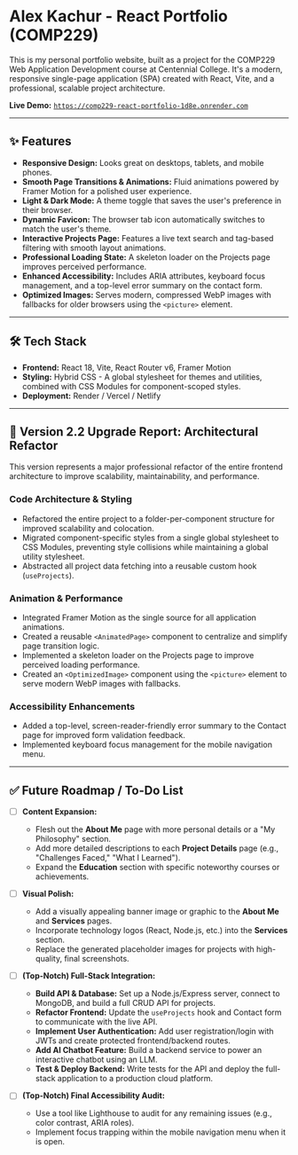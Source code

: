 
# Alex Kachur - React Portfolio (COMP229)

This is my personal portfolio website, built as a project for the COMP229 Web Application Development course at Centennial College. It's a modern, responsive single-page application (SPA) created with React, Vite, and a professional, scalable project architecture.

**Live Demo:** [`https://comp229-react-portfolio-1d8e.onrender.com`](https://comp229-react-portfolio-1d8e.onrender.com) 

---

## ✨ Features

* **Responsive Design:** Looks great on desktops, tablets, and mobile phones.  
* **Smooth Page Transitions & Animations:** Fluid animations powered by Framer Motion for a polished user experience.  
* **Light & Dark Mode:** A theme toggle that saves the user's preference in their browser.  
* **Dynamic Favicon:** The browser tab icon automatically switches to match the user's theme.  
* **Interactive Projects Page:** Features a live text search and tag-based filtering with smooth layout animations.  
* **Professional Loading State:** A skeleton loader on the Projects page improves perceived performance.  
* **Enhanced Accessibility:** Includes ARIA attributes, keyboard focus management, and a top-level error summary on the contact form.  
* **Optimized Images:** Serves modern, compressed WebP images with fallbacks for older browsers using the `<picture>` element.  

---

## 🛠️ Tech Stack

* **Frontend:** React 18, Vite, React Router v6, Framer Motion  
* **Styling:** Hybrid CSS - A global stylesheet for themes and utilities, combined with CSS Modules for component-scoped styles.  
* **Deployment:** Render / Vercel / Netlify  

---

## 🚀 Version 2.2 Upgrade Report: Architectural Refactor

This version represents a major professional refactor of the entire frontend architecture to improve scalability, maintainability, and performance.  

### Code Architecture & Styling
* Refactored the entire project to a folder-per-component structure for improved scalability and colocation.  
* Migrated component-specific styles from a single global stylesheet to CSS Modules, preventing style collisions while maintaining a global utility stylesheet.  
* Abstracted all project data fetching into a reusable custom hook (`useProjects`).  

### Animation & Performance
* Integrated Framer Motion as the single source for all application animations.  
* Created a reusable `<AnimatedPage>` component to centralize and simplify page transition logic.  
* Implemented a skeleton loader on the Projects page to improve perceived loading performance.  
* Created an `<OptimizedImage>` component using the `<picture>` element to serve modern WebP images with fallbacks.  

### Accessibility Enhancements
* Added a top-level, screen-reader-friendly error summary to the Contact page for improved form validation feedback.  
* Implemented keyboard focus management for the mobile navigation menu.  

---

## ✅ Future Roadmap / To-Do List

- [ ] **Content Expansion:**  
    -   Flesh out the **About Me** page with more personal details or a "My Philosophy" section.  
    -   Add more detailed descriptions to each **Project Details** page (e.g., "Challenges Faced," "What I Learned").  
    -   Expand the **Education** section with specific noteworthy courses or achievements.  

- [ ] **Visual Polish:**  
    -   Add a visually appealing banner image or graphic to the **About Me** and **Services** pages.  
    -   Incorporate technology logos (React, Node.js, etc.) into the **Services** section.  
    -   Replace the generated placeholder images for projects with high-quality, final screenshots.  

- [ ] **(Top-Notch) Full-Stack Integration:**  
    -   **Build API & Database:** Set up a Node.js/Express server, connect to MongoDB, and build a full CRUD API for projects.  
    -   **Refactor Frontend:** Update the `useProjects` hook and Contact form to communicate with the live API.  
    -   **Implement User Authentication:** Add user registration/login with JWTs and create protected frontend/backend routes.  
    -   **Add AI Chatbot Feature:** Build a backend service to power an interactive chatbot using an LLM.  
    -   **Test & Deploy Backend:** Write tests for the API and deploy the full-stack application to a production cloud platform.  

- [ ] **(Top-Notch) Final Accessibility Audit:**  
    -   Use a tool like Lighthouse to audit for any remaining issues (e.g., color contrast, ARIA roles).  
    -   Implement focus trapping within the mobile navigation menu when it is open.  
